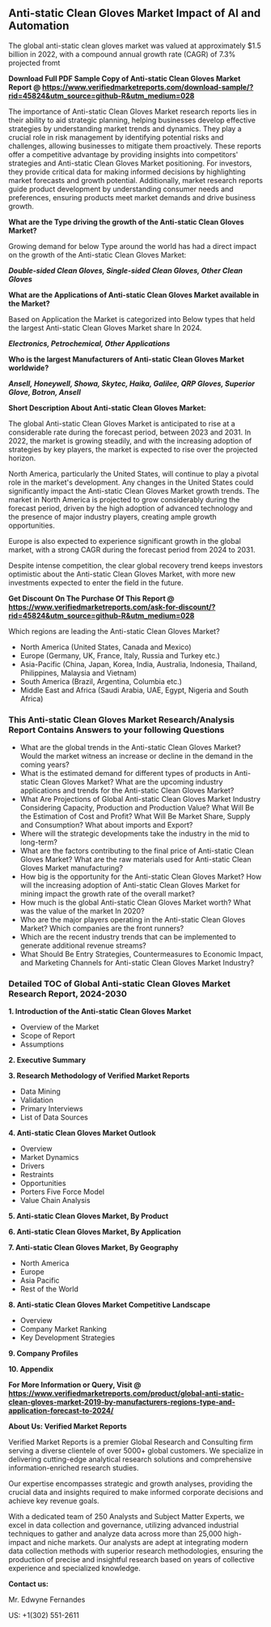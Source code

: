<h2>Anti-static Clean Gloves Market Impact of AI and Automation</h2><p>The global anti-static clean gloves market was valued at approximately $1.5 billion in 2022, with a compound annual growth rate (CAGR) of 7.3% projected fromt</p><p id="" class=""><strong>Download Full PDF Sample Copy of Anti-static Clean Gloves Market Report @ <a href="https://www.verifiedmarketreports.com/download-sample/?rid=45824&utm_source=github-R&utm_medium=028" target="_blank">https://www.verifiedmarketreports.com/download-sample/?rid=45824&utm_source=github-R&utm_medium=028</a></strong></p><p>The importance of&nbsp;Anti-static Clean Gloves Market research reports lies in their ability to aid strategic planning, helping businesses develop effective strategies by understanding market trends and dynamics. They play a crucial role in risk management by identifying potential risks and challenges, allowing businesses to mitigate them proactively. These reports offer a competitive advantage by providing insights into competitors' strategies and Anti-static Clean Gloves Market positioning. For investors, they provide critical data for making informed decisions by highlighting market forecasts and growth potential. Additionally, market research reports guide product development by understanding consumer needs and preferences, ensuring products meet market demands and drive business growth.</p><p><strong>What are the&nbsp;Type driving the growth of the Anti-static Clean Gloves Market?</strong></p><p id="" class="">Growing demand for below Type around the world has had a direct impact on the growth of the Anti-static Clean Gloves Market:</p><em><strong>Double-sided Clean Gloves, Single-sided Clean Gloves, Other Clean Gloves</strong></em></p><strong>What are the&nbsp;Applications&nbsp;of Anti-static Clean Gloves Market available in the Market?</strong></p><p id="" class="">Based on Application the Market is categorized into Below types that held the largest Anti-static Clean Gloves Market share In 2024.</p><em><strong>Electronics, Petrochemical, Other Applications</strong></em></p><strong>Who is the largest Manufacturers of Anti-static Clean Gloves Market worldwide?</strong></p><p><em><strong>Ansell, Honeywell, Showa, Skytec, Haika, Galilee, QRP Gloves, Superior Glove, Botron, Ansell</strong></em></p><p id="" class=""><strong>Short Description About Anti-static Clean Gloves Market:</strong></p><p>The global Anti-static Clean Gloves Market is anticipated to rise at a considerable rate during the forecast period, between 2023 and 2031. In 2022, the market is growing steadily, and with the increasing adoption of strategies by key players, the market is expected to rise over the projected horizon.</p><p>North America, particularly the United States, will continue to play a pivotal role in the market's development. Any changes in the United States could significantly impact the Anti-static Clean Gloves Market growth trends. The market in North America is projected to grow considerably during the forecast period, driven by the high adoption of advanced technology and the presence of major industry players, creating ample growth opportunities.</p><p>Europe is also expected to experience significant growth in the global market, with a strong CAGR during the forecast period from 2024 to 2031.</p><p>Despite intense competition, the clear global recovery trend keeps investors optimistic about the Anti-static Clean Gloves Market, with more new investments expected to enter the field in the future.</p><p id="" class=""><strong>Get Discount On The Purchase Of This Report @ <a href="https://www.verifiedmarketreports.com/ask-for-discount/?rid=45824&utm_source=github-R&utm_medium=028" target="_blank">https://www.verifiedmarketreports.com/ask-for-discount/?rid=45824&utm_source=github-R&utm_medium=028</a></strong></p>Which regions are leading the Anti-static Clean Gloves Market?</p><ul><li>North America (United States, Canada and Mexico)</li><li>Europe (Germany, UK, France, Italy, Russia and Turkey etc.)</li><li>Asia-Pacific (China, Japan, Korea, India, Australia, Indonesia, Thailand, Philippines, Malaysia and Vietnam)</li><li>South America (Brazil, Argentina, Columbia etc.)</li><li>Middle East and Africa (Saudi Arabia, UAE, Egypt, Nigeria and South Africa)</li></ul><h3 id="" class="">This Anti-static Clean Gloves Market Research/Analysis Report Contains Answers to your following Questions</h3><ul><li>What are the global trends in the Anti-static Clean Gloves Market? Would the market witness an increase or decline in the demand in the coming years?</li><li>What is the estimated demand for different types of products in Anti-static Clean Gloves Market? What are the upcoming industry applications and trends for the Anti-static Clean Gloves Market?</li><li>What Are Projections of Global Anti-static Clean Gloves Market Industry Considering Capacity, Production and Production Value? What Will Be the Estimation of Cost and Profit? What Will Be Market Share, Supply and Consumption? What about imports and Export?</li><li>Where will the strategic developments take the industry in the mid to long-term?</li><li>What are the factors contributing to the final price of Anti-static Clean Gloves Market? What are the raw materials used for Anti-static Clean Gloves Market manufacturing?</li><li>How big is the opportunity for the Anti-static Clean Gloves Market? How will the increasing adoption of Anti-static Clean Gloves Market for mining impact the growth rate of the overall market?</li><li>How much is the global Anti-static Clean Gloves Market worth? What was the value of the market In 2020?</li><li>Who are the major players operating in the Anti-static Clean Gloves Market? Which companies are the front runners?</li><li>Which are the recent industry trends that can be implemented to generate additional revenue streams?</li><li>What Should Be Entry Strategies, Countermeasures to Economic Impact, and Marketing Channels for Anti-static Clean Gloves Market Industry?</li></ul><h3 id="" class="">Detailed TOC of Global Anti-static Clean Gloves Market Research Report, 2024-2030</h3><p id="" class=""><strong>1. Introduction of the Anti-static Clean Gloves Market</strong></p><ul><li>Overview of the Market</li><li>Scope of Report</li><li>Assumptions</li></ul><p id="" class=""><strong>2. Executive Summary</strong></p><p id="" class=""><strong>3. Research Methodology of Verified Market Reports</strong></p><ul><li>Data Mining</li><li>Validation</li><li>Primary Interviews</li><li>List of Data Sources</li></ul><p id="" class=""><strong>4. Anti-static Clean Gloves Market Outlook</strong></p><ul><li>Overview</li><li>Market Dynamics</li><li>Drivers</li><li>Restraints</li><li>Opportunities</li><li>Porters Five Force Model</li><li>Value Chain Analysis</li></ul><p id="" class=""><strong>5. Anti-static Clean Gloves Market, By Product</strong></p><p id="" class=""><strong>6. Anti-static Clean Gloves Market, By Application</strong></p><p id="" class=""><strong>7. Anti-static Clean Gloves Market, By Geography</strong></p><ul><li>North America</li><li>Europe</li><li>Asia Pacific</li><li>Rest of the World</li></ul><p id="" class=""><strong>8. Anti-static Clean Gloves Market Competitive Landscape</strong></p><ul><li>Overview</li><li>Company Market Ranking</li><li>Key Development Strategies</li></ul><p id="" class=""><strong>9. Company Profiles</strong></p><p id="" class=""><strong>10. Appendix</strong></p><p id="" class=""><strong>For More Information or Query, Visit @ <a href="https://www.verifiedmarketreports.com/product/global-anti-static-clean-gloves-market-2019-by-manufacturers-regions-type-and-application-forecast-to-2024/" target="_blank">https://www.verifiedmarketreports.com/product/global-anti-static-clean-gloves-market-2019-by-manufacturers-regions-type-and-application-forecast-to-2024/</a></strong></p><p id="" class=""><strong>About Us: Verified Market Reports</strong></p><p id="" class="">Verified Market Reports is a premier Global Research and Consulting firm serving a diverse clientele of over 5000+ global customers. We specialize in delivering cutting-edge analytical research solutions and comprehensive information-enriched research studies.</p><p id="" class="">Our expertise encompasses strategic and growth analyses, providing the crucial data and insights required to make informed corporate decisions and achieve key revenue goals.</p><p id="" class="">With a dedicated team of 250 Analysts and Subject Matter Experts, we excel in data collection and governance, utilizing advanced industrial techniques to gather and analyze data across more than 25,000 high-impact and niche markets. Our analysts are adept at integrating modern data collection methods with superior research methodologies, ensuring the production of precise and insightful research based on years of collective experience and specialized knowledge.</p><p id="" class=""><strong>Contact us:</strong></p><p id="" class="">Mr. Edwyne Fernandes</p><p id="" class="">US: +1(302) 551-2611</p>